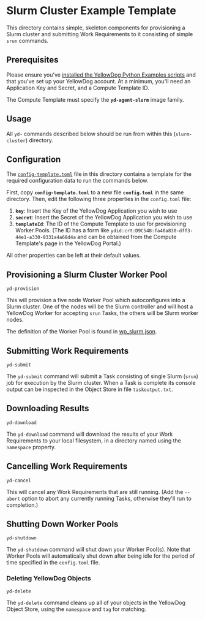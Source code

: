 # Slurm Cluster Example Template

This directory contains simple, skeleton components for provisioning a Slurm cluster and submitting Work Requirements to it consisting of simple `srun` commands.

## Prerequisites

Please ensure you've [installed the YellowDog Python Examples scripts](https://github.com/yellowdog/python-examples#script-installation-with-pip) and that you've set up your YellowDog account. At a minimum, you'll need an Application Key and Secret, and a Compute Template ID.

The Compute Template must specify the **`yd-agent-slurm`** image family.

## Usage

All `yd-` commands described below should be run from within this (`slurm-cluster`) directory.

## Configuration

The [`config-template.toml`](config-template.toml) file in this directory contains a template for the required configuration data to run the commands below.

First, copy **`config-template.toml`** to a new file **`config.toml`** in the same directory. Then, edit the following three properties in the `config.toml` file:

1. **`key`**: Insert the Key of the YellowDog Application you wish to use
2. **`secret`**: Insert the Secret of the YellowDog Application you wish to use
3. **`templateId`**: The ID of the Compute Template to use for provisioning Worker Pools. (The ID has a form like `ydid:crt:D9C548:fa40a830-dff3-44e1-a330-8331a4a68d4a` and can be obtained from the Compute Template's page in the YellowDog Portal.)

All other properties can be left at their default values.

## Provisioning a Slurm Cluster Worker Pool

```shell
yd-provision
```

This will provision a five node Worker Pool which autoconfigures into a Slurm cluster. One of the nodes will be the Slurm controller and will host a YellowDog Worker for accepting `srun` Tasks, the others will be Slurm worker nodes.

The definition of the Worker Pool is found in [wp_slurm.json](wp_slurm.json).

## Submitting Work Requirements

```shell
yd-submit
```

The `yd-submit` command will submit a Task consisting of single Slurm (`srun`) job for execution by the Slurm cluster. When a Task is complete its console output can be inspected in the Object Store in file `taskoutput.txt`.

## Downloading Results

```shell
yd-download
```

The `yd-download` command will download the results of your Work Requirements to your local filesystem, in a directory named using the `namespace` property.

## Cancelling Work Requirements

```shell
yd-cancel
```

This will cancel any Work Requirements that are still running. (Add the `--abort` option to abort any currently running Tasks, otherwise they'll run to completion.)

## Shutting Down Worker Pools

```shell
yd-shutdown
```

The `yd-shutdown` command will shut down your Worker Pool(s). Note that Worker Pools will automatically shut down after being idle for the period of time specified in the `config.toml` file.

### Deleting YellowDog Objects

```shell
yd-delete
```

The `yd-delete` command cleans up all of your objects in the YellowDog Object Store, using the `namespace` and `tag` for matching.
